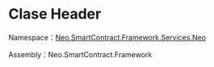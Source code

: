# Clase Header

Namespace：[Neo.SmartContract.Framework.Services.Neo](../Neo.md)

Assembly：Neo.SmartContract.Framework

